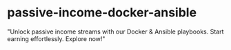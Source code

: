 # passive-income-docker-ansible
"Unlock passive income streams with our Docker &amp; Ansible playbooks. Start earning effortlessly. Explore now!"
